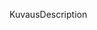 <span data-ttu-id="5d4bf-101">Kuvaus</span><span class="sxs-lookup"><span data-stu-id="5d4bf-101">Description</span></span>
